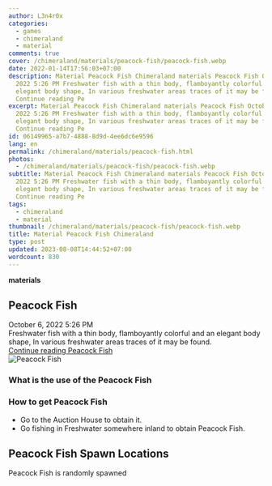 ```yaml
---
author: L3n4r0x
categories:
  - games
  - chimeraland
  - material
comments: true
cover: /chimeraland/materials/peacock-fish/peacock-fish.webp
date: 2022-01-14T17:56:03+07:00
description: Material Peacock Fish Chimeraland materials Peacock Fish October 6,
  2022 5:26 PM Freshwater fish with a thin body, flamboyantly colorful and an
  elegant body shape, In various freshwater areas traces of it may be found.
  Continue reading Pe
excerpt: Material Peacock Fish Chimeraland materials Peacock Fish October 6,
  2022 5:26 PM Freshwater fish with a thin body, flamboyantly colorful and an
  elegant body shape, In various freshwater areas traces of it may be found.
  Continue reading Pe
id: 06149965-a7b7-4888-8d9d-4ee6dc6e9596
lang: en
permalink: /chimeraland/materials/peacock-fish.html
photos:
  - /chimeraland/materials/peacock-fish/peacock-fish.webp
subtitle: Material Peacock Fish Chimeraland materials Peacock Fish October 6,
  2022 5:26 PM Freshwater fish with a thin body, flamboyantly colorful and an
  elegant body shape, In various freshwater areas traces of it may be found.
  Continue reading Pe
tags:
  - chimeraland
  - material
thumbnail: /chimeraland/materials/peacock-fish/peacock-fish.webp
title: Material Peacock Fish Chimeraland
type: post
updated: 2023-08-08T14:44:52+07:00
wordcount: 830
---
```


<link
  rel="stylesheet"
  href="https://rawcdn.githack.com/dimaslanjaka/Web-Manajemen/870a349/css/bootstrap-5-3-0-alpha3-wrapper.css"
/>
<section id="bootstrap-wrapper">
  <div data-bs-theme="dark">
    <div
      class="row g-0 border rounded overflow-hidden flex-md-row mb-4 shadow-sm position-relative bg-dark text-light"
    >
      <div class="col p-4 d-flex flex-column position-static">
        <strong class="d-inline-block mb-2 text-success">materials</strong>
        <h2 class="mb-0">Peacock Fish</h2>
        <div class="mb-1 text-muted">October 6, 2022 5:26 PM</div>
        <div class="mb-2 border p-1">
          Freshwater fish with a thin body, flamboyantly colorful and an elegant
          body shape, In various freshwater areas traces of it may be found.
        </div>
        <a
          href="/chimeraland/materials/peacock-fish.html"
          class="stretched-link d-none text-primary"
          >Continue reading Peacock Fish</a
        >
      </div>
      <div class="col-auto d-none d-md-block d-lg-block">
        <img
          src="https://www.webmanajemen.com/chimeraland/materials/peacock-fish/peacock-fish.webp"
          alt="Peacock Fish"
        />
      </div>
    </div>
    <div class="row">
      <div class="col-lg-6 col-12 mb-2">
        <div class="card">
          <div class="card-body">
            <h3 class="card-title">What is the use of the Peacock Fish</h3>
            <div class="card-text"><ul></ul></div>
          </div>
        </div>
      </div>
      <div class="col-lg-6 col-12 mb-2">
        <div class="card">
          <div class="card-body">
            <h3 class="card-title">How to get Peacock Fish</h3>
            <div class="card-text">
              <ul>
                <li>Go to the Auction House to obtain it.</li>
                <li>
                  Go fishing in Freshwater somewhere inland to obtain Peacock
                  Fish.
                </li>
              </ul>
            </div>
          </div>
        </div>
      </div>
      <div class="col-12 mb-2">
        <h2>Peacock Fish Spawn Locations</h2>
        <p>Peacock Fish is randomly spawned</p>
      </div>
    </div>
  </div>
</section>